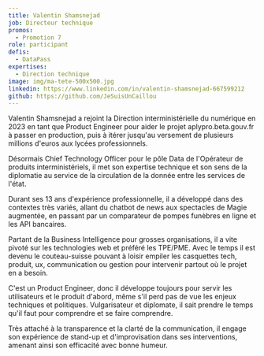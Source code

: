 ```yaml
---
title: Valentin Shamsnejad
job: Directeur technique
promos:
  - Promotion 7
role: participant
defis:
  - DataPass
expertises:
  - Direction technique
image: img/ma-tete-500x500.jpg
linkedin: https://www.linkedin.com/in/valentin-shamsnejad-667599212
github: https://github.com/JeSuisUnCaillou
---
```

Valentin Shamsnejad a rejoint la Direction interministérielle du numérique en 2023 en tant que Product Engineer pour aider le projet aplypro.beta.gouv.fr à passer en production, puis à itérer jusqu'au versement de plusieurs millions d'euros aux lycées professionnels.

Désormais Chief Technology Officer pour le pôle Data de l'Opérateur de produits interministériels, il met son expertise technique et son sens de la diplomatie au service de la circulation de la donnée entre les services de l'état.

Durant ses 13 ans d'expérience professionnelle, il a développé dans des contextes très variés, allant du chatbot de news aux spectacles de Magie augmentée, en passant par un comparateur de pompes funèbres en ligne et les API bancaires.

Partant de la Business Intelligence pour grosses organisations, il a vite pivoté sur les technologies web et préféré les TPE/PME. Avec le temps il est devenu le couteau-suisse pouvant à loisir empiler les casquettes tech, produit, ux, communication ou gestion pour intervenir partout où le projet en a besoin.

C'est un Product Engineer, donc il développe toujours pour servir les utilisateurs et le produit d'abord, même s'il perd pas de vue les enjeux techniques et politiques. Vulgarisateur et diplomate, il sait prendre le temps qu'il faut pour comprendre et se faire comprendre.

Très attaché à la transparence et la clarté de la communication, il engage son expérience de stand-up et d'improvisation dans ses interventions, amenant ainsi son efficacité avec bonne humeur.